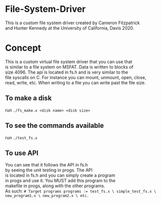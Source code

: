 # File-System-Driver
This is a custom file system driver created by Cameron Fitzpatrick  
and Hunter Kennedy at the University of California, Davis 2020.  

# Concept  
This is a custom virtual file system driver that you can use that  
is similar to a file system on MSFAT. Data is written to blocks of  
size 4096. The api is located in fs.h and is very similar to the  
file syscalls on C. For instance you can mount, unmount, open, close,  
read, write, etc. When writing to a file you can write past the file size.  


## To make a disk  
run `./fs_make.x <disk name> <disk size>`  

## To see the commands available  
run `./test_fs.x`  

## To use API  
You can see that it follows the API in fs.h  
by seeing the unit testing in progs. The API  
is located in fs.h and you can simply create a program  
in progs and use it. You MUST add this program to the  
makefile in progs, along with the other programs.  
As such:   `# Target programs
programs := test_fs.x \
	simple_test_fs.x \
  new_program1.x \
  new_program2.x \
  etc.` 
